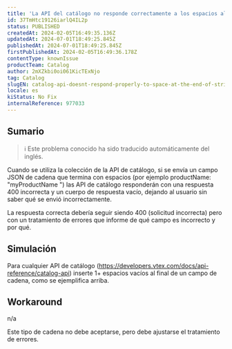 ```yaml
---
title: 'La API del catálogo no responde correctamente a los espacios al final de las cadenas'
id: 37TmHtc19126iarlQ4IL2p
status: PUBLISHED
createdAt: 2024-02-05T16:49:35.136Z
updatedAt: 2024-07-01T18:49:25.845Z
publishedAt: 2024-07-01T18:49:25.845Z
firstPublishedAt: 2024-02-05T16:49:36.178Z
contentType: knownIssue
productTeam: Catalog
author: 2mXZkbi0oi061KicTExNjo
tag: Catalog
slugEN: catalog-api-doesnt-respond-properly-to-space-at-the-end-of-strings
locale: es
kiStatus: No Fix
internalReference: 977033
---
```


## Sumario

>ℹ️ Este problema conocido ha sido traducido automáticamente del inglés.


Cuando se utiliza la colección de la API de catálogo, si se envía un campo JSON de cadena que termina con espacios (por ejemplo productName: "myProductName ") las API de catálogo responderán con una respuesta 400 incorrecta y un cuerpo de respuesta vacío, dejando al usuario sin saber qué se envió incorrectamente.

La respuesta correcta debería seguir siendo 400 (solicitud incorrecta) pero con un tratamiento de errores que informe de qué campo es incorrecto y por qué.


##

## Simulación


Para cualquier API de catálogo (https://developers.vtex.com/docs/api-reference/catalog-api) inserte 1+ espacios vacíos al final de un campo de cadena, como se ejemplifica arriba.



## Workaround


n/a

Este tipo de cadena no debe aceptarse, pero debe ajustarse el tratamiento de errores.





